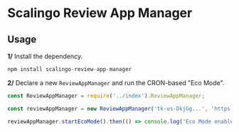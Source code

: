 # Scalingo Review App Manager

## Usage

**1/** Install the dependency.

```javascript
npm install scalingo-review-app-manager
```

**2/** Declare a new `ReviewAppManager` and run the CRON-based "Eco Mode".

```javascript
const ReviewAppManager = require('../index').ReviewAppManager;

const reviewAppManager = new ReviewAppManager('tk-us-DkjGg...', 'https://api.osc-fr1.scalingo.com');

reviewAppManager.startEcoMode().then(() => console.log('Eco Mode enabled.'));
```
